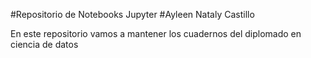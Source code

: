 #Repositorio de Notebooks Jupyter
#Ayleen Nataly Castillo

En este repositorio vamos a mantener los cuadernos del diplomado en ciencia de datos

